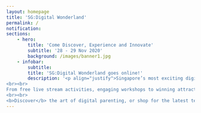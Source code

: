 ```yaml
---
layout: homepage
title: 'SG:Digital Wonderland'
permalink: /
notification: 
sections:
    - hero:
        title: 'Come Discover, Experience and Innovate'
        subtitle: '28 - 29 Nov 2020'
        background: /images/banner1.jpg
    - infobar:
        subtitle:
        title: 'SG:Digital Wonderland goes online!'
        description: '<p align="justify">Singapore’s most exciting digital festival is back! Join us for an amazing weekend of fun tech experiences at this  special edition where you can gather your family and friends and take part in interactive activities to experience various exciting technologies and learn how they can enhance the way we live, learn and play!  
<br><br>
From free live stream activities, engaging workshops to winning attractive prizes, there is something for everyone. Come Discover, Experience, Innovate with SG:Digital Wonderland Special Edition on 28 and 29 November 2020. 
<br><br>
<b>Discover</b> the art of digital parenting, or shop for the latest tech products that can help you in your everyday lives.  <b>Experience</b> a Virtual Reality Watch party from the comfort of your homes and cheer on your favourite eSports team. <b>Innovate</b> and create through emerging tech workshops or get creative and join a digital storytelling contest.</p>'
---
```



<!-- Type your notification here - the notification bar will not appear if this is empty. For other changes, refer to _data/homepage.yml to edit the homepage -->

